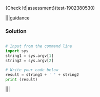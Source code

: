 {Check It!|assessment}(test-1902380530)

|||guidance
### Solution
```python

# Input from the command line
import sys
string1 = sys.argv[1]
string2 = sys.argv[2]

# Write your code below
result = string1 + ' ' + string2
print (result)
```
|||
